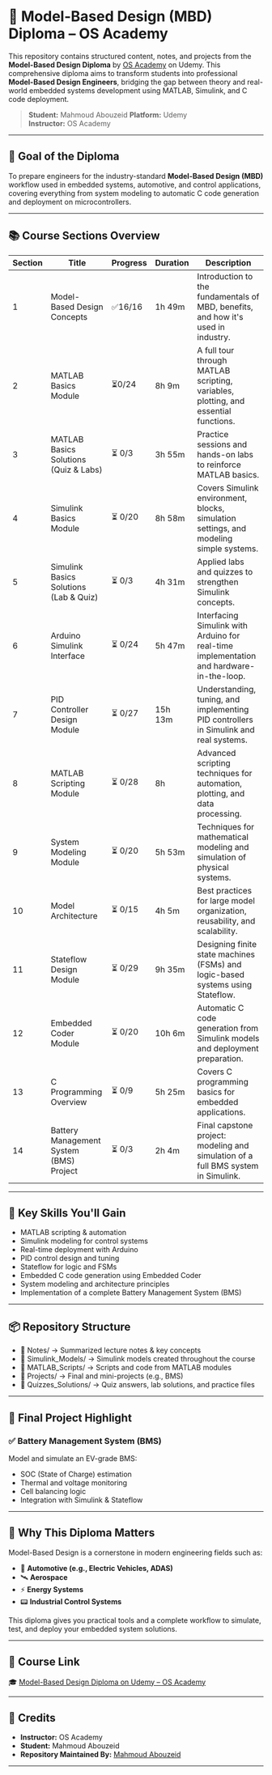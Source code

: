 # 🚀 Model-Based Design (MBD) Diploma – OS Academy

This repository contains structured content, notes, and projects from the **Model-Based Design Diploma** by [OS Academy](https://www.udemy.com/user/os-academy/) on Udemy. This comprehensive diploma aims to transform students into professional **Model-Based Design Engineers**, bridging the gap between theory and real-world embedded systems development using MATLAB, Simulink, and C code deployment.

> **Student:** Mahmoud Abouzeid
> **Platform:** Udemy  
> **Instructor:** OS Academy  

---

## 🎯 Goal of the Diploma

To prepare engineers for the industry-standard **Model-Based Design (MBD)** workflow used in embedded systems, automotive, and control applications, covering everything from system modeling to automatic C code generation and deployment on microcontrollers.

---

## 📚 Course Sections Overview

| Section | Title | Progress | Duration | Description |
|--------|-------|----------|----------|-------------|
| 1 | Model-Based Design Concepts | ✅16/16 | 1h 49m | Introduction to the fundamentals of MBD, benefits, and how it's used in industry. |
| 2 | MATLAB Basics Module | ⏳0/24 | 8h 9m | A full tour through MATLAB scripting, variables, plotting, and essential functions. |
| 3 | MATLAB Basics Solutions (Quiz & Labs) | ⏳ 0/3 | 3h 55m | Practice sessions and hands-on labs to reinforce MATLAB basics. |
| 4 | Simulink Basics Module | ⏳ 0/20 | 8h 58m | Covers Simulink environment, blocks, simulation settings, and modeling simple systems. |
| 5 | Simulink Basics Solutions (Lab & Quiz) | ⏳ 0/3 | 4h 31m | Applied labs and quizzes to strengthen Simulink concepts. |
| 6 | Arduino Simulink Interface | ⏳ 0/24 | 5h 47m | Interfacing Simulink with Arduino for real-time implementation and hardware-in-the-loop. |
| 7 | PID Controller Design Module | ⏳ 0/27 | 15h 13m | Understanding, tuning, and implementing PID controllers in Simulink and real systems. |
| 8 | MATLAB Scripting Module | ⏳ 0/28 | 8h | Advanced scripting techniques for automation, plotting, and data processing. |
| 9 | System Modeling Module | ⏳ 0/20 | 5h 53m | Techniques for mathematical modeling and simulation of physical systems. |
| 10 | Model Architecture | ⏳ 0/15 | 4h 5m | Best practices for large model organization, reusability, and scalability. |
| 11 | Stateflow Design Module | ⏳ 0/29 | 9h 35m | Designing finite state machines (FSMs) and logic-based systems using Stateflow. |
| 12 | Embedded Coder Module | ⏳ 0/20 | 10h 6m | Automatic C code generation from Simulink models and deployment preparation. |
| 13 | C Programming Overview | ⏳ 0/9 | 5h 25m | Covers C programming basics for embedded applications. |
| 14 | Battery Management System (BMS) Project | ⏳ 0/3 | 2h 4m | Final capstone project: modeling and simulation of a full BMS system in Simulink. |

---

## 🧠 Key Skills You'll Gain

- MATLAB scripting & automation
- Simulink modeling for control systems
- Real-time deployment with Arduino
- PID control design and tuning
- Stateflow for logic and FSMs
- Embedded C code generation using Embedded Coder
- System modeling and architecture principles
- Implementation of a complete Battery Management System (BMS)

---

## 📦 Repository Structure

- 📁 Notes/ → Summarized lecture notes & key concepts
- 📁 Simulink_Models/ → Simulink models created throughout the course
- 📁 MATLAB_Scripts/ → Scripts and code from MATLAB modules
- 📁 Projects/ → Final and mini-projects (e.g., BMS)
- 📁 Quizzes_Solutions/ → Quiz answers, lab solutions, and practice files


---

## 🔋 Final Project Highlight

### ✅ Battery Management System (BMS)

Model and simulate an EV-grade BMS:
- SOC (State of Charge) estimation
- Thermal and voltage monitoring
- Cell balancing logic
- Integration with Simulink & Stateflow

---

## 💼 Why This Diploma Matters

Model-Based Design is a cornerstone in modern engineering fields such as:
- 🚗 **Automotive (e.g., Electric Vehicles, ADAS)**
- 🛰️ **Aerospace**
- ⚡ **Energy Systems**
- 📟 **Industrial Control Systems**

This diploma gives you practical tools and a complete workflow to simulate, test, and deploy your embedded system solutions.

---

## 🔗 Course Link

🎓 [Model-Based Design Diploma on Udemy – OS Academy](https://www.udemy.com/user/os-academy/)

---

## 🤝 Credits

- **Instructor:** OS Academy  
- **Student:** Mahmoud Abouzeid  
- **Repository Maintained By:** [Mahmoud Abouzeid](https://github.com/mahmoudabozyed)

---
